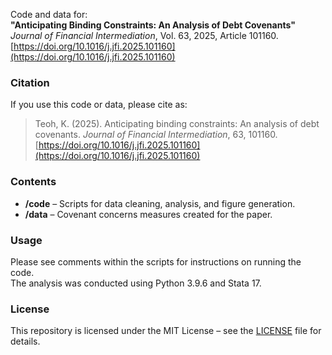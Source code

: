 Code and data for:  
**"Anticipating Binding Constraints: An Analysis of Debt Covenants"**  
*Journal of Financial Intermediation*, Vol. 63, 2025, Article 101160.  
[https://doi.org/10.1016/j.jfi.2025.101160](https://doi.org/10.1016/j.jfi.2025.101160)  

### Citation

If you use this code or data, please cite as:

> Teoh, K. (2025). Anticipating binding constraints: An analysis of debt covenants. *Journal of Financial Intermediation*, 63, 101160. [https://doi.org/10.1016/j.jfi.2025.101160](https://doi.org/10.1016/j.jfi.2025.101160)  

### Contents

- **/code** – Scripts for data cleaning, analysis, and figure generation.  
- **/data** – Covenant concerns measures created for the paper.  

### Usage

Please see comments within the scripts for instructions on running the code.  
The analysis was conducted using Python 3.9.6 and Stata 17.

### License

This repository is licensed under the MIT License – see the [LICENSE](LICENSE) file for details.
